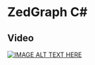 # ZedGraph C#
 
## Video

[![IMAGE ALT TEXT HERE](http://zedgraph.sourceforge.net/images/line/multi_y.png)](https://www.youtube.com/watch?v=VfPmiL6EzCI)